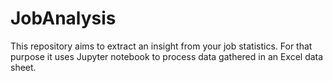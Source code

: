 # JobAnalysis
This repository aims to extract an insight from your job statistics. For that purpose it uses Jupyter notebook to process data gathered in an Excel data sheet.
